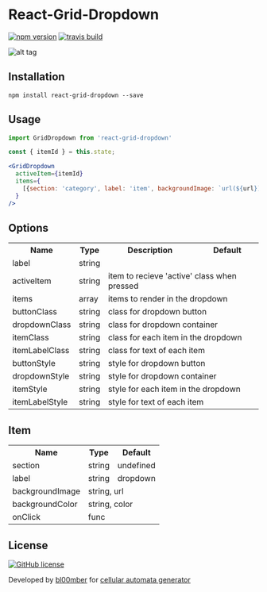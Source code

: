# React-Grid-Dropdown

[![npm version](https://img.shields.io/npm/v/react-grid-dropdown.svg?style=flat)](https://www.npmjs.com/package/react-grid-dropdown)
[![travis build](https://travis-ci.org/bl00mber/react-grid-dropdown.svg?branch=master)](https://travis-ci.org/bl00mber/react-grid-dropdown)

![alt tag](https://media.giphy.com/media/1xNTls2oKiJhIaqyBM/giphy.gif)

## Installation
```shell-script
npm install react-grid-dropdown --save
```

## Usage
```jsx
import GridDropdown from 'react-grid-dropdown'

const { itemId } = this.state;

<GridDropdown
  activeItem={itemId}
  items={
    [{section: 'category', label: 'item', backgroundImage: `url(${url})` onClick: () => this.setState({ activeItem: 'itemId' })}]
  }
/>
```

## Options
<table>
  <tr>
    <th> Name </th>
    <th> Type </th>
    <th> Description </th>
    <th> Default </th>
  </tr>

  <tr>
    <td> label </td>
    <td colspan="3"> string </td>
  </tr>
  <tr>
    <td> activeItem </td>
    <td> string </td>
    <td colspan="2"> item to recieve 'active' class when pressed </td>
  </tr>
  <tr>
    <td> items </td>
    <td> array </td>
    <td colspan="2"> items to render in the dropdown </td>
  </tr>

  <tr>
    <td> buttonClass </td>
    <td> string </td>
    <td colspan="2"> class for dropdown button </td>
  </tr>
  <tr>
    <td> dropdownClass </td>
    <td> string </td>
    <td colspan="2"> class for dropdown container </td>
  </tr>
  <tr>
    <td> itemClass </td>
    <td> string </td>
    <td colspan="2"> class for each item in the dropdown </td>
  </tr>
  <tr>
    <td> itemLabelClass </td>
    <td> string </td>
    <td colspan="2"> class for text of each item </td>
  </tr>

  <tr>
    <td> buttonStyle </td>
    <td> string </td>
    <td colspan="2"> style for dropdown button </td>
  </tr>
  <tr>
    <td> dropdownStyle </td>
    <td> string </td>
    <td colspan="2"> style for dropdown container </td>
  </tr>
  <tr>
    <td> itemStyle </td>
    <td> string </td>
    <td colspan="2"> style for each item in the dropdown </td>
  </tr>
  <tr>
    <td> itemLabelStyle </td>
    <td> string </td>
    <td colspan="2"> style for text of each item </td>
  </tr>
</table>

## Item
<table>
  <tr>
    <th> Name </th>
    <th> Type </th>
    <th> Default </th>
  </tr>

  <tr>
    <td> section </td>
    <td> string </td>
    <td> undefined </td>
  </tr>
  <tr>
    <td> label </td>
    <td> string </td>
    <td> dropdown </td>
  </tr>
  <tr>
    <td> backgroundImage </td>
    <td colspan="2"> string, url </td>
  </tr>
  <tr>
    <td> backgroundColor </td>
    <td colspan="2"> string, color </td>
  </tr>
  <tr>
    <td> onClick </td>
    <td colspan="2"> func </td>
  </tr>
</table>


## License
[![GitHub license](https://img.shields.io/badge/license-MIT-blue.svg)](https://github.com/bl00mber/react-grid-dropdown/blob/master/LICENSE)

Developed by [bl00mber](https://github.com/bl00mber) for [cellular automata generator](https://github.com/bl00mber/cellular-automata)
